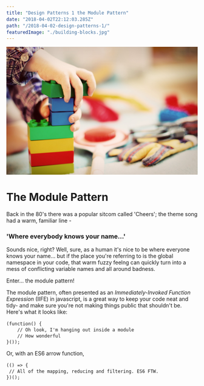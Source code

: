 ```yaml
---
title: "Design Patterns 1 the Module Pattern"
date: "2018-04-02T22:12:03.285Z"
path: "/2018-04-02-design-patterns-1/"
featuredImage: "./building-blocks.jpg"
---
```


![Writing](./building-blocks.jpg)

# The Module Pattern
Back in the 80's there was a popular sitcom called 'Cheers'; the theme song had a warm, familiar line -
### 'Where everybody knows your name...'

Sounds nice, right? Well, sure, as a human it's nice to be where everyone knows your name... but if the place you're referring
to is the global namespace in your code, that warm fuzzy feelng can quickly turn into a mess of conflicting variable names
and all around badness.

Enter... the module pattern!

The module pattern, often presented as an *Immediately-Invoked Function Expression* (IIFE) in javascript,
is a great way to keep your code neat and tidy- and make sure you're not making things public that shouldn't be.
 Here's what it looks like:

```
(function() {
    // Oh look, I'm hanging out inside a module
    // How wonderful
}());
 ```
 
 Or, with an ES6 arrow function,
 ```
 (() => {
  // All of the mapping, reducing and filtering. ES6 FTW.
})();
```

